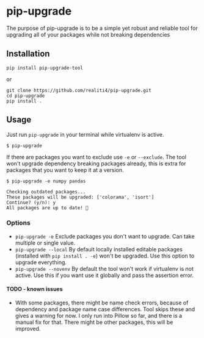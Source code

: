 # pip-upgrade
The purpose of pip-upgrade is to be a simple yet robust and reliable tool for upgrading all of your packages while not breaking dependencies

## Installation

	pip install pip-upgrade-tool
	
or	

    git clone https://github.com/realiti4/pip-upgrade.git
    cd pip-upgrade
    pip install .

## Usage
Just run `pip-upgrade` in your terminal while virtualenv is active.

    $ pip-upgrade

If there are packages you want to exclude use `-e` or `--exclude`. The tool won't upgrade dependency breaking packages already, this is extra for packages that you want to keep it at a version.

    $ pip-upgrade -e numpy pandas

```
Checking outdated packages...
These packages will be upgraded: ['colorama', 'isort']
Continue? (y/n): y
All packages are up to date! 🎉
```

### Options
- `pip-upgrade -e` Exclude packages you don't want to upgrade. Can take multiple or single value.
- `pip-upgrade --local`	By default locally installed editable packages (installed with `pip install . -e`) won't be upgraded. Use this option to upgrade everything.
- `pip-upgrade --novenv` By default the tool won't work if virtualenv is not active. Use this if you want use it globally and pass the assertion error.

#### TODO - known issues
- With some packages, there might be name check errors, because of dependency and package name case differences. Tool skips these and gives a warning for now. I only run into Pillow so far, and there is a manual fix for that. There might be other packages, this will be improved.
